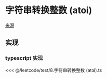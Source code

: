 # 字符串转换整数 (atoi)
[来源](https://leetcode.cn/problems/string-to-integer-atoi/)

## 实现

### typescript 实现

<<< @/leetcode/test/8.字符串转换整数 (atoi).ts

